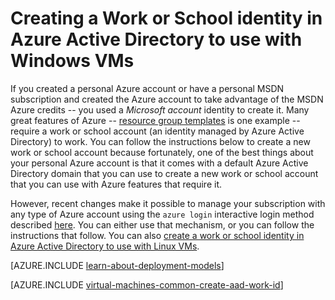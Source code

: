 <properties
   pageTitle="Create a work or school identity in AAD | Microsoft Azure"
   description="Learn how to create a work or school identity in Azure Active Directory to use with your Windows virtual machines."
   services="virtual-machines-windows"
   documentationCenter=""
   authors="squillace"
   manager="timlt"
   editor=""
   tags="azure-service-management,azure-resource-manager"/>

<tags
	ms.service="virtual-machines-windows"
	ms.date="06/06/2016"
	wacn.date=""/>

# Creating a Work or School identity in Azure Active Directory to use with Windows VMs

If you created a personal Azure account or have a personal MSDN subscription and created the Azure account to take advantage of the MSDN Azure credits -- you used a *Microsoft account* identity to create it. Many great features of Azure -- [resource group templates](/documentation/articles/resource-group-overview/) is one example -- require a work or school account (an identity managed by Azure Active Directory) to work. You can follow the instructions below to create a new work or school account because fortunately, one of the best things about your personal Azure account is that it comes with a default Azure Active Directory domain that you can use to create a new work or school account that you can use with Azure features that require it.

However, recent changes make it possible to manage your subscription with any type of Azure account using the `azure login` interactive login method described [here](/documentation/articles/xplat-cli-connect/). You can either use that mechanism, or you can follow the instructions that follow. You can also [create a work or school identity in Azure Active Directory to use with Linux VMs](/documentation/articles/virtual-machines-linux-create-aad-work-id/).

[AZURE.INCLUDE [learn-about-deployment-models](../includes/learn-about-deployment-models-both-include.md)]

[AZURE.INCLUDE [virtual-machines-common-create-aad-work-id](../includes/virtual-machines-common-create-aad-work-id.md)]
